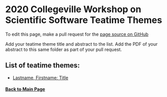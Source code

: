# 2020 Collegeville Workshop on Scientific Software Teatime Themes

To edit this page, make a pull request for the [page source on GitHub](https://github.com/Collegeville/CW20/blob/master/WorkshopResources/TeatimeThemes/TeatimeThemeList.md)

Add your teatime theme title and abstract to the list. Add the PDF of your abstract to this same folder as part of your pull request.

## List of teatime themes:
- [Lastname, Firstname: Title](abstract.pdf)

#### [Back to Main Page](../index.md)
